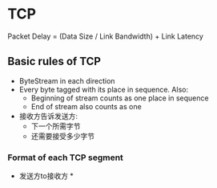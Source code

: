 # TCP



Packet Delay = (Data Size / Link Bandwidth) + Link Latency



## Basic rules of TCP



* ByteStream in each direction
* Every byte tagged with its place in sequence. Also:
  * Beginning of stream counts as one place in sequence
  * End of stream also counts as one
* 接收方告诉发送方:
  * 下一个所需字节
  * 还需要接受多少字节



### Format of each TCP segment

* 发送方to接收方
  * 